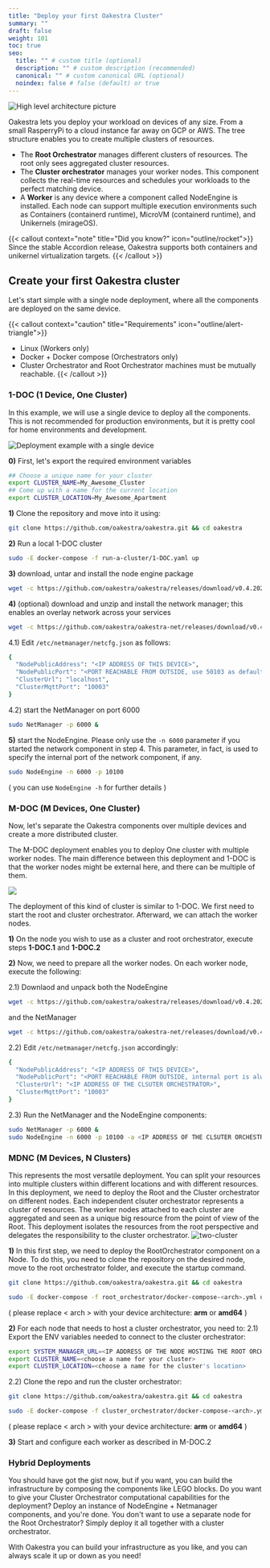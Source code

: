 ```yaml
---
title: "Deploy your first Oakestra Cluster"
summary: ""
draft: false
weight: 101
toc: true
seo:
  title: "" # custom title (optional)
  description: "" # custom description (recommended)
  canonical: "" # custom canonical URL (optional)
  noindex: false # false (default) or true
---
```


![High level architecture picture](highLevelArch.png)

Oakestra lets you deploy your workload on devices of any size. From a small RasperryPi to a cloud instance far away on GCP or AWS. The tree structure enables you to create multiple clusters of resources.

* The **Root Orchestrator** manages different clusters of resources. The root only sees aggregated cluster resources.
* The **Cluster orchestrator** manages your worker nodes. This component collects the real-time resources and schedules your workloads to the perfect matching device.
* A **Worker** is any device where a component called NodeEngine is installed. Each node can support multiple execution environments such as Containers (containerd runtime), MicroVM (containerd runtime), and Unikernels (mirageOS).

{{< callout context="note" title="Did you know?" icon="outline/rocket">}} Since the stable Accordion release, Oakestra supports both containers and unikernel virtualization targets. {{< /callout >}}

## Create your first Oakestra cluster

Let's start simple with a single node deployment, where all the components are deployed on the same device.

{{< callout context="caution" title="Requirements" icon="outline/alert-triangle">}}
- Linux (Workers only)
- Docker + Docker compose (Orchestrators only)
- Cluster Orchestrator and Root Orchestrator machines must be mutually reachable.
{{< /callout >}}

### 1-DOC (1 Device, One Cluster)

In this example, we will use a single device to deploy all the components. This is not recommended for production environments, but it is pretty cool for home environments and development.

![Deployment example with a single device](SingleNodeExample.png)

**0)** First, let's export the required environment variables

```bash
## Choose a unique name for your cluster
export CLUSTER_NAME=My_Awesome_Cluster
## Come up with a name for the current location
export CLUSTER_LOCATION=My_Awesome_Apartment
```

**1)** Clone the repository and move into it using:

```bash
git clone https://github.com/oakestra/oakestra.git && cd oakestra
```

**2)** Run a local 1-DOC cluster

```bash
sudo -E docker-compose -f run-a-cluster/1-DOC.yaml up
```


**3)** download, untar and install the node engine package

```bash
wget -c https://github.com/oakestra/oakestra/releases/download/v0.4.202/NodeEngine_$(dpkg --print-architecture).tar.gz && tar -xzf NodeEngine_$(dpkg --print-architecture).tar.gz && chmod +x install.sh && mv NodeEngine NodeEngine_$(dpkg --print-architecture) && ./install.sh $(dpkg --print-architecture)
```

**4)** (optional) download and unzip and install the network manager; this enables an overlay network across your services

```bash
wget -c https://github.com/oakestra/oakestra-net/releases/download/v0.4.202/NetManager_$(dpkg --print-architecture).tar.gz && tar -xzf NetManager_$(dpkg --print-architecture).tar.gz && chmod +x install.sh && ./install.sh $(dpkg --print-architecture)
```
<!-- ( please replace < arch > with your device architecture: **arm-7** or **amd64** ) -->

4.1) Edit `/etc/netmanager/netcfg.json` as follows:

```bash
{
  "NodePublicAddress": "<IP ADDRESS OF THIS DEVICE>",
  "NodePublicPort": "<PORT REACHABLE FROM OUTSIDE, use 50103 as default>",
  "ClusterUrl": "localhost",
  "ClusterMqttPort": "10003"  
}
```
4.2) start the NetManager on port 6000

```bash
sudo NetManager -p 6000 &
```

**5)** start the NodeEngine. Please only use the `-n 6000` parameter if you started the network component in step 4. This parameter, in fact, is used to specify the internal port of the network component, if any.

```bash
sudo NodeEngine -n 6000 -p 10100
```
( you can use `NodeEngine -h` for further details )


### M-DOC (M Devices, One Cluster)

Now, let's separate the Oakestra components over multiple devices and create a more distributed cluster.

The M-DOC deployment enables you to deploy One cluster with multiple worker nodes. The main difference between this deployment and 1-DOC is that the worker nodes might be external here, and there can be multiple of them.

![](1ClusterExample.png)

The deployment of this kind of cluster is similar to 1-DOC. We first need to start the root and cluster orchestrator. Afterward, we can attach the worker nodes.

**1)** On the node you wish to use as a cluster and root orchestrator, execute steps **1-DOC.1** and **1-DOC.2**

**2)** Now, we need to prepare all the worker nodes. On each worker node, execute the following:

2.1) Downlaod and unpack both the NodeEngine

```bash
wget -c https://github.com/oakestra/oakestra/releases/download/v0.4.202/NodeEngine_$(dpkg --print-architecture).tar.gz && tar -xzf NodeEngine_$(dpkg --print-architecture).tar.gz && chmod +x install.sh && mv NodeEngine NodeEngine_$(dpkg --print-architecture) && ./install.sh $(dpkg --print-architecture)
```

and the NetManager

```bash
wget -c https://github.com/oakestra/oakestra-net/releases/download/v0.4.202/NetManager_$(dpkg --print-architecture).tar.gz && tar -xzf NetManager_$(dpkg --print-architecture).tar.gz && chmod +x install.sh && ./install.sh $(dpkg --print-architecture)
```

2.2) Edit `/etc/netmanager/netcfg.json` accordingly:

```bash
{
  "NodePublicAddress": "<IP ADDRESS OF THIS DEVICE>",
  "NodePublicPort": "<PORT REACHABLE FROM OUTSIDE, internal port is always 50103>",
  "ClusterUrl": "<IP ADDRESS OF THE CLSUTER ORCHESTRATOR>",
  "ClusterMqttPort": "10003"
}
```
2.3) Run the NetManager and the NodeEngine components:

```bash
sudo NetManager -p 6000 &
sudo NodeEngine -n 6000 -p 10100 -a <IP ADDRESS OF THE CLSUTER ORCHESTRATOR>
```

### MDNC (M Devices, N Clusters)

This represents the most versatile deployment. You can split your resources into multiple clusters within different locations and with different resources. In this deployment, we need to deploy the Root and the Cluster orchestrator on different nodes. Each independent clsuter orchestrator represents a cluster of resources. The worker nodes attached to each cluster are aggregated and seen as a unique big resource from the point of view of the Root. This deployment isolates the resources from the root perspective and delegates the responsibility to the cluster orchestrator.
![two-cluster](2ClusterExample.png)

**1)** In this first step, we need to deploy the RootOrchestrator component on a Node. To do this, you need to clone the repository on the desired node, move to the root orchestrator folder, and execute the startup command.

```bash
git clone https://github.com/oakestra/oakestra.git && cd oakestra

sudo -E docker-compose -f root_orchestrator/docker-compose-<arch>.yml up
```
( please replace < arch > with your device architecture: **arm** or **amd64** )

**2)** For each node that needs to host a cluster orchestrator, you need to:
2.1) Export the ENV variables needed to connect to the cluster orchestrator:

```bash
export SYSTEM_MANAGER_URL=<IP ADDRESS OF THE NODE HOSTING THE ROOT ORCHESTRATOR>
export CLUSTER_NAME=<choose a name for your cluster>
export CLUSTER_LOCATION=<choose a name for the cluster's location>
```

2.2) Clone the repo and run the cluster orchestrator:

```bash
git clone https://github.com/oakestra/oakestra.git && cd oakestra

sudo -E docker-compose -f cluster_orchestrator/docker-compose-<arch>.yml up
```
( please replace < arch > with your device architecture: **arm** or **amd64** )

**3)** Start and configure each worker as described in M-DOC.2

### Hybrid Deployments

You should have got the gist now, but if you want, you can build the infrastructure by composing the components like LEGO blocks.
Do you want to give your Cluster Orchestrator computational capabilities for the deployment? Deploy an instance of NodeEngine + Netmanager components, and you're done. You don't want to use a separate node for the Root Orchestrator? Simply deploy it all together with a cluster orchestrator.

With Oakestra you can build your infrastructure as you like, and you can always scale it up or down as you need!
